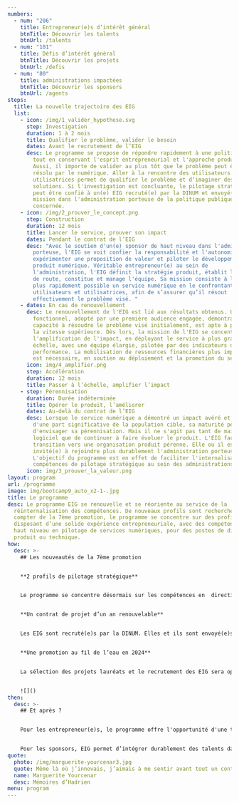 ```yaml
---
numbers:
  - num: "206"
    title: Entrepreneur(e)s d’intérêt général
    btnTitle: Découvrir les talents
    btnUrl: /talents
  - num: "101"
    title: Défis d’intérêt général
    btnTitle: Découvrir les projets
    btnUrl: /defis
  - num: "80"
    title: administrations impactées
    btnTitle: Découvrir les sponsors
    btnUrl: /agents
steps:
  title: La nouvelle trajectoire des EIG
  list:
    - icon: /img/1_valider_hypothese.svg
      step: Investigation
      duration: 1 à 2 mois
      title: Qualifier le problème, valider le besoin
      dates: Avant le recrutement de l’EIG
      desc: Le programme se propose de répondre rapidement à une politique publique,
        tout en conservant l'esprit entrepreneurial et l'approche produit.
        Aussi, il importe de valider au plus tôt que le problème peut être
        résolu par le numérique. Aller à la rencontre des utilisateurs et des
        utilisatrices permet de qualifier le problème et d’imaginer des
        solutions. Si l'investigation est concluante, le pilotage stratégique
        peut être confié à un(e) EIG recruté(e) par la DINUM et envoyé(e) en
        mission dans l'administration porteuse de la politique publique
        concernée.
    - icon: /img/2_prouver_le_concept.png
      step: Construction
      duration: 12 mois
      title: Lancer le service, prouver son impact
      dates: Pendant le contrat de l’EIG
      desc: "Avec le soutien d'un(e) sponsor de haut niveau dans l'administration
        porteuse, l'EIG se voit confier la responsabilité et l'autonomie pour
        expérimenter une proposition de valeur et piloter le développement du
        produit numérique. Véritable entrepreneur(e) au sein de
        l'administration, l'EIG définit la stratégie produit, établit la feuille
        de route, constitue et manage l'équipe. Sa mission consiste à lancer le
        plus rapidement possible un service numérique en le confrontant à des
        utilisateurs et utilisatrices, afin de s’assurer qu’il résout
        effectivement le problème visé. "
    - dates: En cas de renouvellement
      desc: Le renouvellement de l'EIG est lié aux résultats obtenus. Un service
        fonctionnel, adopté par une première audience engagée, démontrant sa
        capacité à résoudre le problème visé initialement, est apte à passer à
        la vitesse supérieure. Dès lors, la mission de l'EIG se concentre sur
        l'amplification de l'impact, en déployant le service à plus grande
        échelle, avec une équipe élargie, pilotée par des indicateurs de
        performance. La mobilisation de ressources financières plus importantes
        est nécessaire, en soutien au déploiement et la promotion du service.
      icon: img/4_amplifier.png
      step: Accélération
      duration: 12 mois
      title: Passer à l’échelle, amplifier l’impact
    - step: Pérennisation
      duration: Durée indéterminée
      title: Opérer le produit, l’améliorer
      dates: Au-delà du contrat de l’EIG
      desc: Lorsque le service numérique a démontré un impact avéré et mesuré auprès
        d'une part significative de la population cible, sa maturité permet
        d'envisager sa pérennisation. Mais il ne s'agit pas tant de maintenir un
        logiciel que de continuer à faire évoluer le produit. L'EIG facilite la
        transition vers une organisation produit pérenne. Elle ou il est
        invité(e) à rejoindre plus durablement l'administration porteuse.
        L'objectif du programme est en effet de faciliter l'internalisation des
        compétences de pilotage stratégique au sein des administrations.
      icon: img/3_prouver_la_valeur.png
layout: program
url: /programme
image: img/bootcamp9_auto_x2-1-.jpg
title: Le programme
desc: Le programme EIG se renouvelle et se réoriente au service de la
  réinternalisation des compétences. De nouveaux profils sont recherchés. À
  compter de la 7ème promotion, le programme se concentre sur des profils
  disposant d’une solide expérience entrepreneuriale, avec des compétences de
  haut niveau en pilotage de services numériques, pour des postes de direction
  produit ou technique.
how:
  desc: >-
    ## Les nouveautés de la 7ème promotion


    **2 profils de pilotage stratégique**


    Le programme se concentre désormais sur les compétences en  direction produit et en direction technique.


    **Un contrat de projet d’un an renouvelable**


    Les EIG sont recruté(e)s par la DINUM. Elles et ils sont envoyé(e)s en mission dans les administrations lauréates.


    **Une promotion au fil de l’eau en 2024**


    La sélection des projets lauréats et le recrutement des EIG sera opéré à rythme bimensuel, à concurrence de 25 EIG.


    ![]()
then:
  desc: >-
    ## Et après ?


    Pour les entrepreneur(e)s, le programme offre l'opportunité d'une trajectoire de carrière au service de l’action publique. Après leur immersion au coeur des métiers de l’administration, 60% des EIG choisissent de rester dans le secteur public.


    Pour les sponsors, EIG permet d’intégrer durablement des talents dans leurs services, au-delà de la dynamique entrepreneuriale initiée dans le cadre du programme. Ainsi, 90% des défis relevés perdurent dans les administrations.
quote:
  photo: /img/marguerite-yourcenar3.jpg
  quote: Même là où j’innovais, j’aimais à me sentir avant tout un continuateur.
  name: Marguerite Yourcenar
  desc: Mémoires d’Hadrien
menu: program
---
```

